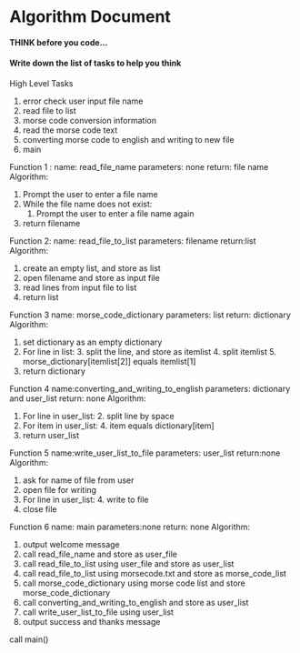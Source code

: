 # Algorithm Document

#### THINK before you code...
#### Write down the list of tasks to help you think


High Level Tasks
1. error check user input file name
2. read file to list 
3. morse code conversion information
4. read the morse code text 
5. converting morse code to english and writing to new file 
6. main 


Function 1 :
name: read_file_name
parameters: none
return: file name
Algorithm:
1. Prompt the user to enter a file name
2. While the file name does not exist:
   1. Prompt the user to enter a file name again
3. return filename


Function 2:
name: read_file_to_list
parameters: filename
return:list
Algorithm: 
1. create an empty list, and store as list
2. open filename and store as input file
3. read lines from input file to list
4. return list

Function 3
name: morse_code_dictionary
parameters: list
return: dictionary
Algorithm:
1. set dictionary as an empty dictionary
2. For line in list:
   3. split the line, and store as itemlist
   4. split itemlist 
   5. morse_dictionary[itemlist[2]] equals itemlist[1]
6. return dictionary


Function 4 
name:converting_and_writing_to_english
parameters: dictionary and user_list
return: none
Algorithm: 
1. For line in user_list:
   2. split line by space
3. For item in user_list:
   4. item equals dictionary[item]
5. return user_list


Function 5
name:write_user_list_to_file
parameters: user_list
return:none
Algorithm:
1. ask for name of file from user
2. open file for writing
3. For line in user_list:
   4. write to file 
5. close file


Function 6 
name: main 
parameters:none
return: none
Algorithm:
1. output welcome message
2. call read_file_name and store as user_file
3. call read_file_to_list using user_file and store as user_list
4. call read_file_to_list using morsecode.txt and store as morse_code_list
5. call morse_code_dictionary using morse code list and store morse_code_dictionary
6. call converting_and_writing_to_english and store as user_list
7. call write_user_list_to_file using user_list 
8. output success and thanks message


call main()









